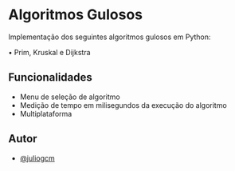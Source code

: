 # Algoritmos Gulosos

Implementação dos seguintes algoritmos gulosos em Python:

• Prim, Kruskal e Dijkstra

## Funcionalidades

- Menu de seleção de algoritmo
- Medição de tempo em milisegundos da execução do algoritmo
- Multiplataforma

## Autor

- [@juliogcm](https://github.com/juliogcm)
